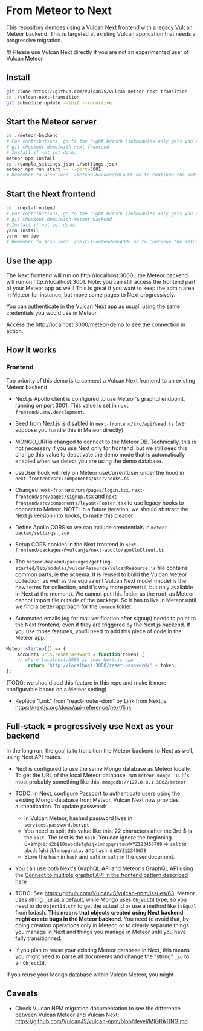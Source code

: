 # From Meteor to Next

This repository demoes using a Vulcan Next frontend with a legacy Vulcan Meteor backend.
This is targeted at existing Vulcan application that needs a progressive migration.

/!\ Please use Vulcan Next directly if you are not an experimented user of Vulcan Meteor

## Install

```sh
git clone https://github.com/VulcanJS/vulcan-meteor-next-transition
cd ./vulcan-next-transition
git submodule update --init --recursive
```

## Start the Meteor server

```sh
cd ./meteor-backend
# For contributions, go to the right branch (submodules only gets you to a commit)
# git checkout demo/with-next-frontend
# Install if not yet done: 
meteor npm install
cp ./sample_settings.json ./settings.json
meteor npm run start -- --port=3001
# Remember to also read ./meteor-backend/README.md to continue the setup
```

## Start the Next frontend

```sh
cd ./next-frontend
# For contributions, go to the right branch (submodules only gets you to a commit)
# git checkout demo/with-meteor-backend
# Install if not yet done: 
yarn install
yarn run dev
# Remember to also read ./next-frontend/README.md to continue the setup
```

## Use the app

The Next frontend will run on http://localhost:3000 ; the Meteor backend will run on http://localhost:3001. Note: you can still access the frontend part of your Meteor app as well! This is great if you want to keep the admin area in Meteor for instance, but move some pages to Next progressively.

You can authenticate in the Vulcan Next app as usual, using the same credentials you would use in Meteor.

Access the http://localhost:3000/meteor-demo to see the connection in action.


## How it works

### Frontend

Top priority of this demo is to connect a Vulcan Next frontend to an existing Meteor backend.

- Next.js Apollo client is configured to use Meteor's graphql endpoint, running on port 3001. This value is set in `next-frontend/.env.development`.
- Seed from Next.js is disabled in `next-frontend/src/api/seed.ts` (we suppose you handle this in Meteor directly)
- MONGO_URI is changed to connect to the Meteor DB. Technically, this is not necessary if you use Next only for frontend, but we still need this change this value to deactivate the demo mode that is automatically enabled when we detect you are using the demo database.
- useUser hook  will rely on Meteor useCurrentUser under the hood in `next-frontend/src/components/user/hooks.ts`
- Changed `next-frontend/src/pages/login.tsx`, `next-frontend/src/pages/signup.tsx` and `next-frontend/src/components/layout/Footer.tsx` to use legacy hooks to connect to Meteor. NOTE: in a future iteration, we should abstract the Next.js version into hooks, to make this cleaner
- Define Apollo CORS so we can include crendentials in `meteor-backed/settings.json`
- Setup CORS cookies in the Next frontend in `next-frontend/packages/@vulcanjs/next-apollo/apolloClient.ts`
- The `meteor-backend/packages/getting-started/lib/modules/vulcanResource/vulcanResource.js` file contains common parts, ie the schema. It is reused to build the Vulcan Meteor collection, as well as the equivalent Vulcan Next model (model is the new terms for collection, and it's way more powerful, but only available in Next at the moment).
We cannot put this folder as the root, as Meteor cannot import file outside of the package. So it has to live in Meteor until we find a better approach for the `common` folder.

- Automated emails (eg for mail verification after signup) needs to point to the Next frontend, even if they are triggered by the Next.js backend. If you use those features, you'll need to add this piece of code in the Meteor app: 
```js
Meteor.startup(() => {
    Accounts.urls.resetPassword = function(token) {
    // where localhost:3000 is your Next.js app
        return 'http://localhost:3000/reset-password/' + token;
};
```
(TODO: we should add this feature in this repo and make it more configurable based on a Meteor setting)

- Replace "Link" from "react-router-dom" by Link from Next.js https://nextjs.org/docs/api-reference/next/link

## Full-stack = progressively use Next as your backend

In the long run, the goal is to transition the Meteor backend to Next as well, using Next API routes.

- Next is configured to use the same Mongo database as Meteor locally. To get the URL of the local Meteor database, run `meteor mongo -U`. It's most probably something like this: `mongodb://127.0.0.1:3002/meteor`
- TODO: in Next, configure Passport to authenticate users using the existing Mongo database from Meteor.
Vulcan Next now provides authentication.
To update password:
    - In Vulcan Meteor, hashed password lives in `services.password.bcrypt`
    - You need to split this value like this: 22 characters after the 3rd $ is the `salt`. The rest is the `hash`. You can ignore the beginning.
    Example: `$2b$10$abcdefghijklmnopqrstuvWXYZ123456789` => `salt` is `abcdefghijklmnopqrstuv` and `hash` is `WXYZ12345678`
    - Store the `hash` in `hash` and `salt` in `salt` in the user document.


- You can use both Next's GraphQL API and Meteor's GraphQL API using the [Connect to multiple graphql API in the frontend pattern described here](https://github.com/VulcanJS/vulcan-next/blob/demo/with-meteor-backend/src/content/docs/recipes.md)
- TODO: See https://github.com/VulcanJS/vulcan-npm/issues/63. Meteor uses string `_id` as a default, while Mongo uses `ObjectId` type, so you need to do `ObjectId.str` to get the actual id or use a method like `isEqual` from lodash. **This means that objects created using Next backend might create bugs in the Meteor backend**. You need to avoid that, by doing creation operations only in Meteor, or to clearly separate things you manage in Next and things you manage in Meteor until you have fully transitionned.
- If you plan to reuse your existing Meteor database in Next, this means you might need to parse all documents and change the "string" `_id` to an `ObjectId`.

If you reuse your Mongo database within Vulcan Meteor, you might
## Caveats

- Check Vulcan NPM migration documentation to see the difference between Vulcan Meteor and Vulcan Next: https://github.com/VulcanJS/vulcan-npm/blob/devel/MIGRATING.md
